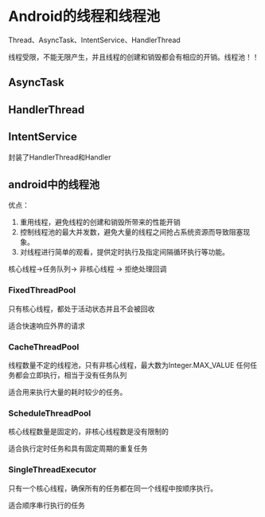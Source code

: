 # Android的线程和线程池

Thread、AsyncTask、IntentService、HandlerThread

线程受限，不能无限产生，并且线程的创建和销毁都会有相应的开销。线程池！！

## AsyncTask

## HandlerThread

## IntentService

封装了HandlerThread和Handler

## android中的线程池
优点：
1. 重用线程，避免线程的创建和销毁所带来的性能开销
2. 控制线程池的最大并发数，避免大量的线程之间抢占系统资源而导致阻塞现象。
3. 对线程进行简单的观看，提供定时执行及指定间隔循环执行等功能。

核心线程->任务队列-> 非核心线程 -> 拒绝处理回调

### FixedThreadPool
只有核心线程，都处于活动状态并且不会被回收

适合快速响应外界的请求
### CacheThreadPool
线程数量不定的线程池，只有非核心线程，最大数为Integer.MAX_VALUE
任何任务都会立即执行，相当于没有任务队列

适合用来执行大量的耗时较少的任务。
### ScheduleThreadPool
核心线程数量是固定的，非核心线程数是没有限制的

适合执行定时任务和具有固定周期的重复任务
### SingleThreadExecutor

只有一个核心线程，确保所有的任务都在同一个线程中按顺序执行。

适合顺序串行执行的任务
